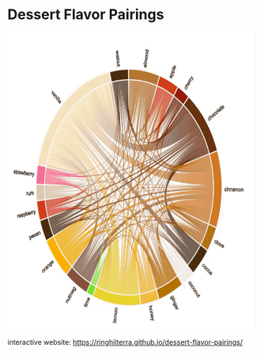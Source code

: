 # Dessert Flavor Pairings

<img src="dessert.gif" width="600" height="600">

interactive website: https://ringhilterra.github.io/dessert-flavor-pairings/

